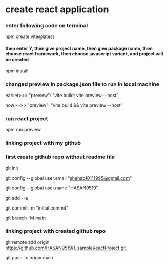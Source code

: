 # create react application

### enter following code on terminal
npm create vite@latest
#### then enter Y, then give project name, then give package name, then choose react framework, then choose javascript variant, and project will be created

npm install

### changed preview in package.json file to run in local machine
earlier>>>   "preview": "vite build; vite preview --host"

now>>>>      "preview": "vite build && vite preview --host"

### run react project
npm run preview

### linking project with my github
### first create github repo without readme file
git init

git config --global user.email "shehab10111995@gmail.com"

git config --global user.name "HASAN9519"

git add --a

git commit -m "initial commit"

git branch -M main

### linking project with created github repo 
git remote add origin https://github.com/HASAN9519/1_sampleReactProject.git

git push -u origin main